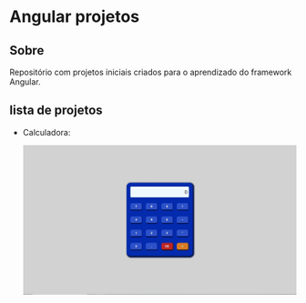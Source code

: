 # Angular projetos

## Sobre

Repositório com projetos iniciais criados para o aprendizado do framework Angular.

## lista de projetos

- Calculadora:

    ![imagem do projeto calculadora, possui botões para realizar os calculos com um efeito em cada botão simulando um aperto em teclas](./assets/calculadora.png)

